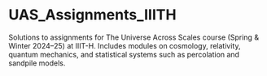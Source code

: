 # UAS_Assignments_IIITH
Solutions to assignments for The Universe Across Scales course (Spring &amp; Winter 2024–25) at IIIT-H. Includes modules on cosmology, relativity, quantum mechanics, and statistical systems such as percolation and sandpile models.
